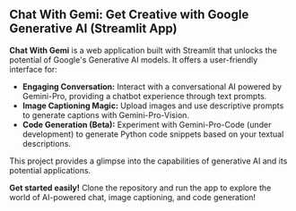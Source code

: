 ## Chat With Gemi: Get Creative with Google Generative AI (Streamlit App)

**Chat With Gemi** is a web application built with Streamlit that unlocks the potential of Google's Generative AI models. It offers a user-friendly interface for:

* **Engaging Conversation:** Interact with a conversational AI powered by Gemini-Pro, providing a chatbot experience through text prompts.
* **Image Captioning Magic:** Upload images and use descriptive prompts to generate captions with Gemini-Pro-Vision.
* **Code Generation (Beta):** Experiment with Gemini-Pro-Code (under development) to generate Python code snippets based on your textual descriptions. 

This project provides a glimpse into the capabilities of generative AI and its potential applications.  

**Get started easily!** Clone the repository and run the app to explore the world of AI-powered chat, image captioning, and code generation!
